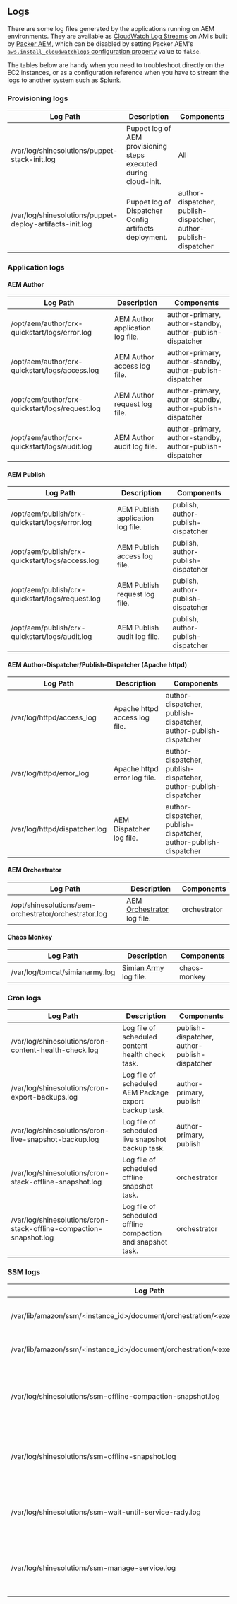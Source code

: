Logs
----

There are some log files generated by the applications running on AEM environments. They are available as [CloudWatch Log Streams](https://docs.aws.amazon.com/AmazonCloudWatch/latest/logs/Working-with-log-groups-and-streams.html) on AMIs built by [Packer AEM](https://github.com/shinesolutions/packer-aem), which can be disabled by setting Packer AEM's [`aws.install_cloudwatchlogs` configuration property](https://github.com/shinesolutions/packer-aem/blob/master/docs/configuration.md#aws-platform-type-configuration-properties) value to `false`.

The tables below are handy when you need to troubleshoot directly on the EC2 instances, or as a configuration reference when you have to stream the logs to another system such as [Splunk](http://docs.splunk.com/Documentation/Forwarder/7.1.2/Forwarder/Abouttheuniversalforwarder).

### Provisioning logs

| Log Path | Description | Components |
|----------|-------------|------------|
| /var/log/shinesolutions/puppet-stack-init.log | Puppet log of AEM provisioning steps executed during cloud-init. | All |
| /var/log/shinesolutions/puppet-deploy-artifacts-init.log | Puppet log of Dispatcher Config artifacts deployment. | author-dispatcher, publish-dispatcher, author-publish-dispatcher |

### Application logs

#### AEM Author

| Log Path | Description | Components |
|----------|-------------|------------|
| /opt/aem/author/crx-quickstart/logs/error.log | AEM Author application log file. | author-primary, author-standby, author-publish-dispatcher |
| /opt/aem/author/crx-quickstart/logs/access.log | AEM Author access log file. | author-primary, author-standby, author-publish-dispatcher |
| /opt/aem/author/crx-quickstart/logs/request.log | AEM Author request log file. | author-primary, author-standby, author-publish-dispatcher |
| /opt/aem/author/crx-quickstart/logs/audit.log | AEM Author audit log file. | author-primary, author-standby, author-publish-dispatcher |

#### AEM Publish

| Log Path | Description | Components |
|----------|-------------|------------|
| /opt/aem/publish/crx-quickstart/logs/error.log | AEM Publish application log file. | publish, author-publish-dispatcher |
| /opt/aem/publish/crx-quickstart/logs/access.log | AEM Publish access log file. | publish, author-publish-dispatcher |
| /opt/aem/publish/crx-quickstart/logs/request.log | AEM Publish request log file. | publish, author-publish-dispatcher |
| /opt/aem/publish/crx-quickstart/logs/audit.log | AEM Publish audit log file. | publish, author-publish-dispatcher |

#### AEM Author-Dispatcher/Publish-Dispatcher (Apache httpd)

| Log Path | Description | Components |
|----------|-------------|------------|
| /var/log/httpd/access_log | Apache httpd access log file. | author-dispatcher, publish-dispatcher, author-publish-dispatcher |
| /var/log/httpd/error_log | Apache httpd error log file. | author-dispatcher, publish-dispatcher, author-publish-dispatcher |
| /var/log/httpd/dispatcher.log | AEM Dispatcher log file. | author-dispatcher, publish-dispatcher, author-publish-dispatcher |

#### AEM Orchestrator

| Log Path | Description | Components |
|----------|-------------|------------|
| /opt/shinesolutions/aem-orchestrator/orchestrator.log | [AEM Orchestrator](https://github.com/shinesolutions/aem-orchestrator) log file. | orchestrator |

#### Chaos Monkey

| Log Path | Description | Components |
|----------|-------------|------------|
| /var/log/tomcat/simianarmy.log | [Simian Army](https://medium.com/netflix-techblog/the-netflix-simian-army-16e57fbab116) log file. | chaos-monkey |

### Cron logs

| Log Path | Description | Components |
|----------|-------------|------------|
| /var/log/shinesolutions/cron-content-health-check.log | Log file of scheduled content health check task. | publish-dispatcher, author-publish-dispatcher |
| /var/log/shinesolutions/cron-export-backups.log | Log file of scheduled AEM Package export backup task. | author-primary, publish |
| /var/log/shinesolutions/cron-live-snapshot-backup.log | Log file of scheduled live snapshot backup task. | author-primary, publish |
| /var/log/shinesolutions/cron-stack-offline-snapshot.log | Log file of scheduled offline snapshot task. | orchestrator |
| /var/log/shinesolutions/cron-stack-offline-compaction-snapshot.log | Log file of scheduled offline compaction and snapshot task. | orchestrator |

### SSM logs

| Log Path | Description | Components |
|----------|-------------|------------|
| /var/lib/amazon/ssm/<instance_id>/document/orchestration/<execution_id>/stdout | SSM standard output log file. | All |
| /var/lib/amazon/ssm/<instance_id>/document/orchestration/<execution_id>/stderr | SSM standard error log file. | All |
| /var/log/shinesolutions/ssm-offline-compaction-snapshot.log | Log file for the SSM Output running the offline-compaction-snapshot. | author, publish, author-publish-dispatcher |
| /var/log/shinesolutions/ssm-offline-snapshot.log | Log file for the SSM Output running the offline-snapshot. | author, publish, author-publish-dispatcher |
| /var/log/shinesolutions/ssm-wait-until-service-rady.log | Log file for the SSM output wait until AEM service is ready. | author, publish |
| /var/log/shinesolutions/ssm-manage-service.log | Log file for the SSM output manging the AEM Service. | author, publish |
